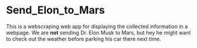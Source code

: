 # Send_Elon_to_Mars
This is a webscraping web app for displaying the collected information in a webpage. We are **not** sending Dr. Elon Musk to Mars, but hey he might want to check out the weather before parking his car there next time.
